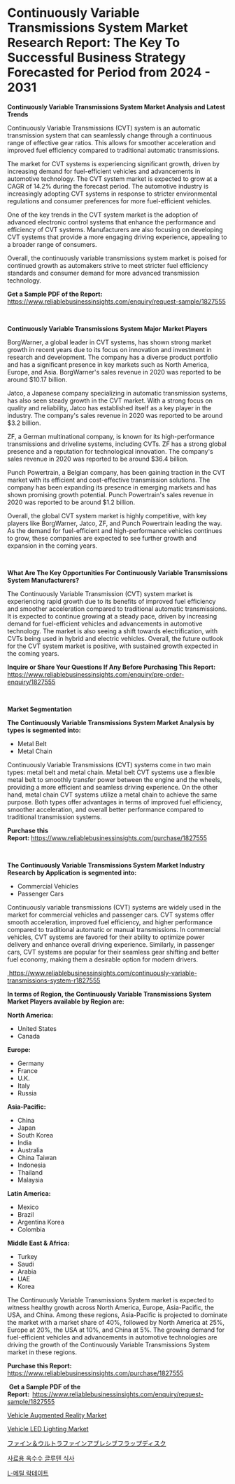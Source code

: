 <p><h1>Continuously Variable Transmissions System Market Research Report: The Key To Successful Business Strategy Forecasted for Period from 2024 - 2031</h1></p><p><strong>Continuously Variable Transmissions System Market Analysis and Latest Trends</strong></p>
<p><p>Continuously Variable Transmissions (CVT) system is an automatic transmission system that can seamlessly change through a continuous range of effective gear ratios. This allows for smoother acceleration and improved fuel efficiency compared to traditional automatic transmissions.</p><p>The market for CVT systems is experiencing significant growth, driven by increasing demand for fuel-efficient vehicles and advancements in automotive technology. The CVT system market is expected to grow at a CAGR of 14.2% during the forecast period. The automotive industry is increasingly adopting CVT systems in response to stricter environmental regulations and consumer preferences for more fuel-efficient vehicles.</p><p>One of the key trends in the CVT system market is the adoption of advanced electronic control systems that enhance the performance and efficiency of CVT systems. Manufacturers are also focusing on developing CVT systems that provide a more engaging driving experience, appealing to a broader range of consumers.</p><p>Overall, the continuously variable transmissions system market is poised for continued growth as automakers strive to meet stricter fuel efficiency standards and consumer demand for more advanced transmission technology.</p></p>
<p><strong>Get a Sample PDF of the Report:&nbsp;</strong> <a href="https://www.reliablebusinessinsights.com/enquiry/request-sample/1827555">https://www.reliablebusinessinsights.com/enquiry/request-sample/1827555</a></p>
<p>&nbsp;</p>
<p><strong>Continuously Variable Transmissions System Major Market Players</strong></p>
<p><p>BorgWarner, a global leader in CVT systems, has shown strong market growth in recent years due to its focus on innovation and investment in research and development. The company has a diverse product portfolio and has a significant presence in key markets such as North America, Europe, and Asia. BorgWarner's sales revenue in 2020 was reported to be around $10.17 billion.</p><p>Jatco, a Japanese company specializing in automatic transmission systems, has also seen steady growth in the CVT market. With a strong focus on quality and reliability, Jatco has established itself as a key player in the industry. The company's sales revenue in 2020 was reported to be around $3.2 billion.</p><p>ZF, a German multinational company, is known for its high-performance transmissions and driveline systems, including CVTs. ZF has a strong global presence and a reputation for technological innovation. The company's sales revenue in 2020 was reported to be around $36.4 billion.</p><p>Punch Powertrain, a Belgian company, has been gaining traction in the CVT market with its efficient and cost-effective transmission solutions. The company has been expanding its presence in emerging markets and has shown promising growth potential. Punch Powertrain's sales revenue in 2020 was reported to be around $1.2 billion.</p><p>Overall, the global CVT system market is highly competitive, with key players like BorgWarner, Jatco, ZF, and Punch Powertrain leading the way. As the demand for fuel-efficient and high-performance vehicles continues to grow, these companies are expected to see further growth and expansion in the coming years.</p></p>
<p>&nbsp;</p>
<p><strong>What Are The Key Opportunities For Continuously Variable Transmissions System Manufacturers?</strong></p>
<p><p>The Continuously Variable Transmission (CVT) system market is experiencing rapid growth due to its benefits of improved fuel efficiency and smoother acceleration compared to traditional automatic transmissions. It is expected to continue growing at a steady pace, driven by increasing demand for fuel-efficient vehicles and advancements in automotive technology. The market is also seeing a shift towards electrification, with CVTs being used in hybrid and electric vehicles. Overall, the future outlook for the CVT system market is positive, with sustained growth expected in the coming years.</p></p>
<p><strong>Inquire or Share Your Questions If Any Before Purchasing This Report:</strong> <a href="https://www.reliablebusinessinsights.com/enquiry/pre-order-enquiry/1827555">https://www.reliablebusinessinsights.com/enquiry/pre-order-enquiry/1827555</a></p>
<p>&nbsp;</p>
<p><strong>Market Segmentation</strong></p>
<p><strong>The Continuously Variable Transmissions System Market Analysis by types is segmented into:</strong></p>
<p><ul><li>Metal Belt</li><li>Metal Chain</li></ul></p>
<p><p>Continuously Variable Transmissions (CVT) systems come in two main types: metal belt and metal chain. Metal belt CVT systems use a flexible metal belt to smoothly transfer power between the engine and the wheels, providing a more efficient and seamless driving experience. On the other hand, metal chain CVT systems utilize a metal chain to achieve the same purpose. Both types offer advantages in terms of improved fuel efficiency, smoother acceleration, and overall better performance compared to traditional transmission systems.</p></p>
<p><strong>Purchase this Report:&nbsp;</strong><a href="https://www.reliablebusinessinsights.com/purchase/1827555">https://www.reliablebusinessinsights.com/purchase/1827555</a></p>
<p>&nbsp;</p>
<p><strong>The Continuously Variable Transmissions System Market Industry Research by Application is segmented into:</strong></p>
<p><ul><li>Commercial Vehicles</li><li>Passenger Cars</li></ul></p>
<p><p>Continuously variable transmissions (CVT) systems are widely used in the market for commercial vehicles and passenger cars. CVT systems offer smooth acceleration, improved fuel efficiency, and higher performance compared to traditional automatic or manual transmissions. In commercial vehicles, CVT systems are favored for their ability to optimize power delivery and enhance overall driving experience. Similarly, in passenger cars, CVT systems are popular for their seamless gear shifting and better fuel economy, making them a desirable option for modern drivers.</p></p>
<p><a href="https://www.reliablebusinessinsights.com/continuously-variable-transmissions-system-r1827555">&nbsp;https://www.reliablebusinessinsights.com/continuously-variable-transmissions-system-r1827555</a></p>
<p><strong>In terms of Region, the Continuously Variable Transmissions System Market Players available by Region are:</strong></p>
<p>
    <p> <strong> North America: </strong>
        <ul>
            <li>United States</li>
            <li>Canada</li>
        </ul>
        </p> 
    <p> <strong> Europe: </strong>
        <ul>
            <li>Germany</li>
            <li>France</li>
            <li>U.K.</li>
            <li>Italy</li>
            <li>Russia</li>
        </ul>
        </p> 
    <p> <strong> Asia-Pacific: </strong>
        <ul>
            <li>China</li>
            <li>Japan</li>
            <li>South Korea</li>
            <li>India</li>
            <li>Australia</li>
            <li>China Taiwan</li>
            <li>Indonesia</li>
            <li>Thailand</li>
            <li>Malaysia</li>
        </ul>
        </p> 
    <p> <strong> Latin America: </strong>
        <ul>
            <li>Mexico</li>
            <li>Brazil</li>
            <li>Argentina Korea</li>
            <li>Colombia</li>
        </ul>
        </p> 
    <p> <strong> Middle East & Africa: </strong>
        <ul>
            <li>Turkey</li>
            <li>Saudi</li>
            <li>Arabia</li>
            <li>UAE</li>
            <li>Korea</li>
        </ul>
    </p>
    </p>
<p><p>The Continuously Variable Transmissions System market is expected to witness healthy growth across North America, Europe, Asia-Pacific, the USA, and China. Among these regions, Asia-Pacific is projected to dominate the market with a market share of 40%, followed by North America at 25%, Europe at 20%, the USA at 10%, and China at 5%. The growing demand for fuel-efficient vehicles and advancements in automotive technologies are driving the growth of the Continuously Variable Transmissions System market in these regions.</p></p>
<p><strong>Purchase this Report: </strong><a href="https://www.reliablebusinessinsights.com/purchase/1827555">https://www.reliablebusinessinsights.com/purchase/1827555</a></p>
<p>&nbsp;<strong>Get a Sample PDF of the Report:&nbsp;&nbsp;</strong><a href="https://www.reliablebusinessinsights.com/enquiry/request-sample/1827555">https://www.reliablebusinessinsights.com/enquiry/request-sample/1827555</a></p>
<p><strong></strong></p>
<p><p><a href="https://github.com/vregtldg37/Market-Research-Report-List-1/blob/main/vehicle-augmented-reality-market.md">Vehicle Augmented Reality Market</a></p><p><a href="https://github.com/syaifulanwaramsyori/Market-Research-Report-List-1/blob/main/vehicle-led-lighting-market.md">Vehicle LED Lighting Market</a></p><p><a href="https://github.com/ChloeConn27/Market-Research-Report-List-1/blob/main/8401391127918.md">ファイン＆ウルトラファインアブレシブフラップディスク</a></p><p><a href="https://github.com/Howaoole34545/Market-Research-Report-List-2/blob/main/1723902115008.md">사료용 옥수수 글루텐 식사</a></p><p><a href="https://github.com/JackieFauhey9089475/Market-Research-Report-List-2/blob/main/6152870115009.md">L-메틸 락테이트</a></p></p>